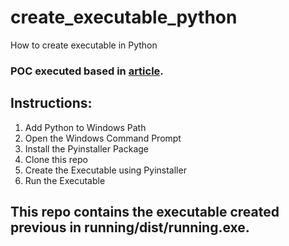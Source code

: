 # create_executable_python
How to create executable in Python

### POC executed based in [article](https://datatofish.com/executable-pyinstaller/).

## Instructions:
1. Add Python to Windows Path
2. Open the Windows Command Prompt
3. Install the Pyinstaller Package
4. Clone this repo
5. Create the Executable using Pyinstaller
6. Run the Executable

## This repo contains the executable created previous in running/dist/running.exe.
